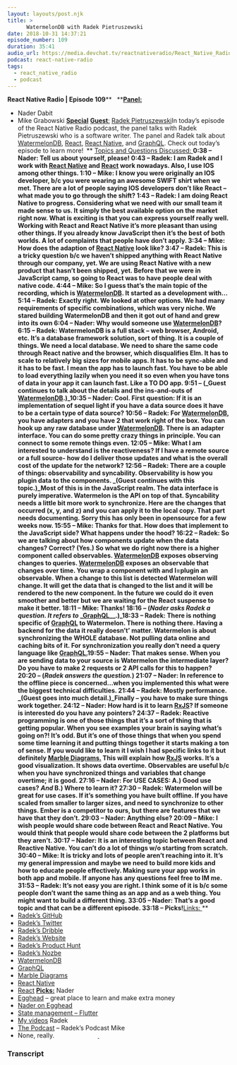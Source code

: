 ```yaml
---
layout: layouts/post.njk
title: >
      WatermelonDB with Radek Pietruszewski
date: 2018-10-31 14:37:21
episode_number: 109
duration: 35:41
audio_url: https://media.devchat.tv/reactnativeradio/React_Native_Radio_Episode_109.mp3
podcast: react-native-radio
tags: 
  - react_native_radio
  - podcast
---
```


 **React Native Radio | Episode 109**** &nbsp; ****<u>Panel:</u>**
- Nader Dabit
- Mike Grabowski
**<u>Special</u>** <u> <strong>Guest</strong>:</u> [Radek Pietruszewski](https://twitter.com/radexp?lang=en)In today’s episode of the React Native Radio podcast, the panel talks with Radek Pietruszewski who is a software writer. The panel and Radek talk about [WatermelonDB](https://github.com/Nozbe/WatermelonDB), [React](https://reactjs.org), [React Native](https://facebook.github.io/react-native/), and [GraphQL](https://graphql.org). Check out today’s episode to learn more! **&nbsp;**** <u>Topics and Questions Discussed: </u>**0:38 – Nader: Tell us about yourself, please! 0:43 – Radek: I am Radek and I work with [React Native](https://facebook.github.io/react-native/) and [React](https://reactjs.org) work nowadays. Also, I use IOS among other things. 1:10 – Mike: I know you were originally an IOS developer, b/c you were wearing an awesome SWIFT shirt when we met. There are a lot of people saying IOS developers don’t like React – what made you to go through the shift? 1:43 – Radek: I am doing React Native to progress. Considering what we need with our small team it made sense to us. It simply the best available option on the market right now. What is exciting is that you can express yourself really well. Working with React and React Native it’s more pleasant than using other things. If you already know JavaScript then it’s the best of both worlds. A lot of complaints that people have don’t apply. 3:34 – Mike: How does the adaption of [React Native](https://facebook.github.io/react-native/) look like? 3:47 – Radek: This is a tricky question b/c we haven’t shipped anything with React Native through our company, yet. We are using React Native with a new product that hasn’t been shipped, yet. Before that we were in JavaScript camp, so going to React was to have people deal with native code. 4:44 – Mike: So I guess that’s the main topic of the recording, which is [WatermelonDB](https://github.com/Nozbe/WatermelonDB). It started as a development with... 5:14 – Radek: Exactly right. We looked at other options. We had many requirements of specific combinations, which was very niche. We stared building WatermelonDB and then it got out of hand and grew into its own 6:04 – Nader: Why would someone use [WatermelonDB](https://github.com/Nozbe/WatermelonDB)? 6:15 – Radek: WatermelonDB is a full stack – web browser, Android, etc. It’s a database framework solution, sort of thing. It is a couple of things. We need a local database. We need to share the same code through React native and the browser, which disqualifies Elm. It has to scale to relatively big sizes for mobile apps. It has to be sync-able and it has to be fast. I mean the app has to launch fast. You have to be able to load everything lazily when you need it so even when you have tons of data in your app it can launch fast. Like a TO DO app. 9:51 – (_Guest continues to talk about the details and the ins-and-outs of [WatermelonDB](https://github.com/Nozbe/WatermelonDB).)_10:35 – Nader: Cool. First question: If it is an implementation of sequel light if you have a data source does it have to be a certain type of data source? 10:56 – Radek: For [WatermelonDB](https://github.com/Nozbe/WatermelonDB), you have adapters and you have 2 that work right of the box. You can hook up any raw database under [WatermelonDB](https://github.com/Nozbe/WatermelonDB). There is an adapter interface. You can do some pretty crazy things in principle. You can connect to some remote things even. 12:05 – Mike: What I am interested to understand is the reactiveness? If I have a remote source or a full source- how do I deliver those updates and what is the overall cost of the update for the network? 12:56 – Radek: There are a couple of things: observability and syncability. Observability is how you plugin data to the components. _(Guest continues with this topic.)_Most of this is in the JavaScript realm. The data interface is purely imperative. Watermelon is the API on top of that. Syncability needs a little bit more work to synchronize. Here are the changes that occurred (x, y, and z) and you can apply it to the local copy. That part needs documenting. Sorry this has only been in opensource for a few weeks now. 15:55 – Mike: Thanks for that. How does that implement to the JavaScript side? What happens under the hood? 16:22 – Radek: So we are talking about how components update when the data changes? Correct? (Yes.) So what we do right now there is a higher component called observables. [WatermelonDB](https://github.com/Nozbe/WatermelonDB) exposes observing changes to queries. [WatermelonDB](https://github.com/Nozbe/WatermelonDB) exposes an observable that changes over time. You wrap a component with and l=plugin an observable. When a change to this list is detected Watermelon will change. It will get the data that is changed to the list and it will be rendered to the new component. In the future we could do it even smoother and better but we are waiting for the React suspense to make it better. 18:11 – Mike: Thanks! 18:16 – (_Nader asks Radek a question. It refers to_ _[GraphQL](https://graphql.org)__.)_18:33 – Radek: There is nothing specific of [GraphQL](https://graphql.org) to Watermelon. There is nothing there. Having a backend for the data it really doesn’t’ matter. Watermelon is about synchronizing the WHOLE database. Not pulling data online and caching bits of it. For synchronization you really don’t need a query language like [GraphQL.](https://graphql.org)19:55 – Nader: That makes sense. When you are sending data to your source is Watermelon the intermediate layer? Do you have to make 2 requests or 2 API calls for this to happen? 20:20 – (_Radek answers the question._) 21:07 – Nader: In reference to the offline piece is concerned...when you implemented this what were the biggest technical difficulties. 21:44 – Radek: Mostly performance. _(Guest goes into much detail.)_Finally – you have to make sure things work together. 24:12 – Nader: How hard is it to learn [RxJS](https://rxjs-dev.firebaseapp.com)? If someone is interested do you have any pointers? 24:37 – Radek: Reactive programming is one of those things that it’s a sort of thing that is getting popular. When you see examples your brain is saying what’s going on?! It’s odd. But it’s one of those things that when you spend some time learning it and putting things together it starts making a ton of sense. If you would like to learn it I wish I had specific links to it but definitely [Marble Diagrams.](http://rxwiki.wikidot.com/marble-diagrams) This will explain how [RxJS](https://rxjs-dev.firebaseapp.com) works. It’s a good visualization. It shows data overtime. Observables are useful b/c when you have synchronized things and variables that change overtime; it is good. 27:16 – Nader: For USE CASES: A.) Good use cases? _And_ B.) Where to learn it? 27:30 – Radek: Watermelon will be great for use cases. If it’s something you have built offline. If you have scaled from smaller to larger sizes, and need to synchronize to other things. Ember is a competitor to ours, but there are features that we have that they don’t. 29:03 – Nader: Anything else? 20:09 – Mike: I wish people would share code between React and React Native. You would think that people would share code between the 2 platforms but they aren’t. 30:17 – Nader: It is an interesting topic between React and Reactive Native. You can’t do a lot of things w/o starting from scratch. 30:40 – Mike: It is tricky and lots of people aren’t reaching into it. It’s my general impression and maybe we need to build more kids and how to educate people effectively. Making sure your app works in both app and mobile. If anyone has any questions feel free to IM me. 31:53 – Radek: It’s not easy you are right. I think some of it is b/c some people don’t want the same thing as an app and as a web thing. You might want to build a different thing. 33:05 – Nader: That’s a good topic and that can be a different episode. 33:18 – Picks!**<u>Links: </u>**
- [Radek’s GitHub](https://github.com/radex)
- [Radek’s Twitter](https://twitter.com/radexp?lang=en)
- [Radek’s Dribble](https://dribbble.com/radexp)
- [Radek’s Website](http://radex.io)
- [Radek’s Product Hunt](https://www.producthunt.com/@radexp)
- [Radek’s Nozbe](https://nozbe.com/radex/)
- [WatermelonDB](https://github.com/Nozbe/WatermelonDB)
- [GraphQL](https://graphql.org)
- [Marble Diagrams](http://rxwiki.wikidot.com/marble-diagrams)
- [React Native](https://facebook.github.io/react-native/)
- [React](https://reactjs.org)
**<u>Picks:</u>** Nader
- [Egghead](https://egghead.io) – great place to learn and make extra money
- [Nader on Egghead](https://egghead.io/instructors/nader-dabit)
- [State management – Flutter](https://www.linkedin.com/pulse/flutter-javascript-developers-nader-dabit)
- [My videos](https://www.youtube.com/channel/UC7mca3O0DmdSG2Cr80sOD7g)
Radek
- [The Podcast](https://thepodcast.fm) – Radek’s Podcast
Mike
- None, really.
&nbsp; &nbsp; &nbsp; &nbsp; &nbsp; &nbsp; &nbsp; &nbsp; &nbsp; &nbsp; &nbsp; &nbsp; **<u> </u>** &nbsp; &nbsp; &nbsp;

### Transcript


